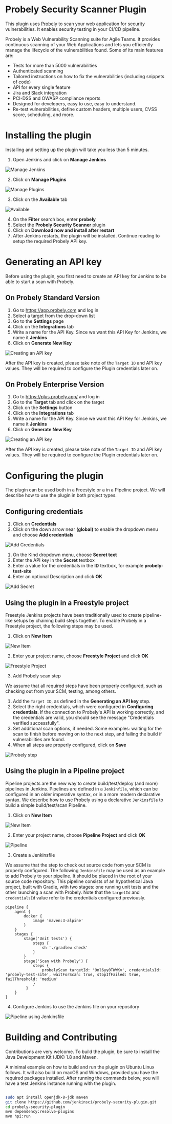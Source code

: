 # Probely Security Scanner Plugin
This plugin uses [Probely](https://probely.com) to scan your web application for 
security vulnerabilities. It enables security testing in your CI/CD pipeline.

Probely is a Web Vulnerability Scanning suite for Agile Teams. It provides 
continuous scanning of your Web Applications and lets you efficiently manage 
the lifecycle of the vulnerabilities found. Some of its main features are:
 * Tests for more than 5000 vulnerabilities 
 * Authenticated scanning
 * Tailored instructions on how to fix the vulnerabilities (including snippets of code)
 * API for every single feature
 * Jira and Slack integration
 * PCI-DSS and OWASP compliance reports
 * Designed for developers, easy to use, easy to understand.
 * Re-test vulnerabilities, define custom headers, multiple users, CVSS score, scheduling, and more.

# Installing the plugin
Installing and setting up the plugin will take you less than 5 minutes.

1. Open Jenkins and click on **Manage Jenkins**

![Manage Jenkins](/images/install_plugin_1.png)

2. Click on **Manage Plugins**

![Manage Plugins](/images/install_plugin_2.png)

3. Click on the **Available** tab

![Available](/images/install_plugin_3.png)

4. On the **Filter** search box, enter **probely**
5. Select the **Probely Security Scanner** plugin
6. Click on **Download now and install after restart**
7. After Jenkins restarts, the plugin will be installed. Continue reading to setup the required Probely API key.

# Generating an API key

Before using the plugin, you first need to create an API key for Jenkins to be able to start a scan with Probely.

## On Probely Standard Version

1. Go to https://app.probely.com and log in
1. Select a target from the drop-down list
1. Go to the **Settings** page
1. Click on the **Integrations** tab
1. Write a name for the API Key. Since we want this API Key for Jenkins, we name it **Jenkins**
1. Click on **Generate New Key**

![Creating an API key](/images/new_api_key.png)

After the API key is created, please take note of the `Target ID` and API key values. They will be required to configure the Plugin credentials later on.

## On Probely Enterprise Version

1. Go to https://plus.probely.app/ and log in
1. Go to the **Target** tab and click on the target
1. Click on the **Settings** button
1. Click on the **Integrations** tab
1. Write a name for the API Key. Since we want this API Key for Jenkins, we name it **Jenkins**
1. Click on **Generate New Key**

![Creating an API key](/images/new_enterprise_api_key.png)

After the API key is created, please take note of the `Target ID` and API key values. They will be required to configure the Plugin credentials later on.

# Configuring the plugin

The plugin can be used both in a Freestyle or a in a Pipeline project. 
We will describe how to use the plugin in both project types.

## Configuring credentials

1. Click on **Credentials**
1. Click on the down arrow near **(global)** to enable the dropdown menu and choose 
**Add credentials**

![Add Credentials](/images/credentials_1.png)

1. On the Kind dropdown menu, choose **Secret text**
1. Enter the API key in the **Secret** textbox
1. Enter a value for the credentials in the **ID** textbox, for example **probely-test-site**
1. Enter an optional Description and click **OK**

![Add Secret](/images/credentials_2.png)

## Using the plugin in a Freestyle project

Freestyle Jenkins projects have been traditionally used to create pipeline-like setups by chaining build steps together. To enable Probely in a Freestyle project, the following steps may be used.

1. Click on **New Item**

![New Item](/images/new_item.png)

2. Enter your project name, choose **Freestyle Project** and click **OK**

![Freestyle Project](/images/freestyle_0.png)

3. Add Probely scan step

We assume that all required steps have been properly configured, such as checking out from your SCM, testing, among others.

1. Add the `Target ID`, as defined in the **Generating an API key** step.
1. Select the right credentials, which were configured in **Configuring credentials**. If the connection to Probely's API is working correctly, and the credentials are valid, you should see the message "Credentials verified successfully".
1. Set additional scan options, if needed. Some examples: waiting for the scan to finish before moving on to the next step, and failing the build if vulnerabilities are found.
1. When all steps are properly configured, click on **Save**

![Probely step](/images/freestyle_1.png)

## Using the plugin in a Pipeline project

Pipeline projects are the new way to create build/test/deploy (and more) pipelines in Jenkins. Pipelines are defined in a `Jenkinfile`, which can be configured in an older imperative syntax, or in a more modern declarative syntax. We describe how to use Probely using a declarative `Jenkinsfile` to build a simple build/test/scan Pipeline.

1. Click on **New Item**

![New Item](/images/new_item.png)

2. Enter your project name, choose **Pipeline Project** and click **OK**

![Pipeline](/images/pipeline_0.png)

3. Create a Jenkinsfile

We assume that the step to check out source code from your SCM is properly configured.
The following `Jenkinsfile` may be used as an example to add Probely to your pipeline.
It should be placed in the root of your source code repository.
This pipeline consists of an hypothetical Java project, built with Gradle, with two stages: 
one running unit tests and the other launching a scan with Probely. 
Note that the `targetId` and `credentialsId` value refer to the credentials configured previously.

```
pipeline {
    agent {
        docker {
            image 'maven:3-alpine' 
        }
    }
    stages {
        stage('Unit tests') { 
            steps {
                sh './gradlew check'
            }
        }
        stage('Scan with Probely') {
            steps {
                probelyScan targetId: '9nl6yy0TWWKv', credentialsId: 'probely-test-site', waitForScan: true, stopIfFailed: true, failThreshold: 'medium'
            }
         }
    }
}
```

4. Configure Jenkins to use the Jenkins file on your repository

![Pipeline using Jenkinsfile](/images/pipeline_1.png)


# Building and Contributing

Contributions are very welcome. To build the plugin, be sure to install the Java Development Kit (JDK) 1.8 and Maven.

A minimal example on how to build and run the plugin on Ubuntu Linux follows. It will also build on macOS and Windows, provided you have the required packages installed. After running the commands below, you will have a test Jenkins instance running with the plugin.

```bash

sudo apt install openjdk-8-jdk maven
git clone https://github.com/jenkinsci/probely-security-plugin.git
cd probely-security-plugin
mvn dependency:resolve-plugins
mvn hpi:run
```
